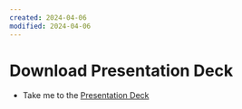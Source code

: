 ```yaml
---
created: 2024-04-06
modified: 2024-04-06
---
```

# Download Presentation Deck

  - Take me to the [Presentation Deck](https://kodekloud.com/topic/attachments/)